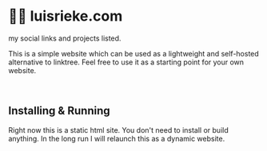 # 👨🏻 luisrieke.com

my social links and projects listed.

This is a simple website which can be used as a lightweight and self-hosted alternative to linktree. Feel free to use it as a starting point for your own website.

&nbsp;

## Installing & Running

Right now this is a static html site. You don't need to install or build anything.
In the long run I will relaunch this as a dynamic website.
